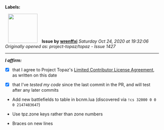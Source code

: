 **Labels:**



<a href="https://github.com/wrenffxi"><img src="https://avatars1.githubusercontent.com/u/21246949?v=4" width="96" height="96" hspace="10"></img></a> **Issue by [wrenffxi](https://github.com/wrenffxi)**
_Saturday Oct 24, 2020 at 19:32:06_
_Originally opened as: project-topaz/topaz - Issue 1427_

----

<!-- place 'x' mark between square [] brackets to affirm: -->
**_I affirm:_**
- [x] that I agree to Project Topaz's [Limited Contributor License Agreement](http://project-topaz.com/blob/release/CONTRIBUTOR_AGREEMENT.md), as written on this date
- [x] that I've _tested my code_ since the last commit in the PR, and will test after any later commits

* Add new battlefields to table in bcnm.lua (discovered via `!cs 32000 0 0 0 2147483647`)
* Use tpz.zone keys rather than zone numbers
* Braces on new lines



